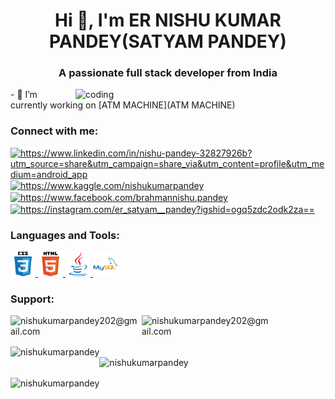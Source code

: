 <h1 align="center">Hi 👋, I'm ER NISHU KUMAR PANDEY(SATYAM PANDEY)</h1>
<h3 align="center">A passionate full stack developer from India</h3>
<img align="right" alt="coding"width="400"src="https://camo.githubusercontent.com/cae12fddd9d6982901d82580bdf321d81fb299141098ca1c2d4891870827bf17/68747470733a2f2f6d69726f2e6d656469756d2e636f6d2f6d61782f313336302f302a37513379765349765f7430696f4a2d5a2e676966">
- 🔭 I’m currently working on [ATM MACHINE](ATM MACHINE)

<h3 align="left">Connect with me:</h3>
<p align="left">
<a href="https://linkedin.com/in/https://www.linkedin.com/in/nishu-pandey-32827926b?utm_source=share&utm_campaign=share_via&utm_content=profile&utm_medium=android_app" target="blank"><img align="center" src="https://raw.githubusercontent.com/rahuldkjain/github-profile-readme-generator/master/src/images/icons/Social/linked-in-alt.svg" alt="https://www.linkedin.com/in/nishu-pandey-32827926b?utm_source=share&utm_campaign=share_via&utm_content=profile&utm_medium=android_app" height="30" width="40" /></a>
<a href="https://kaggle.com/https://www.kaggle.com/nishukumarpandey" target="blank"><img align="center" src="https://raw.githubusercontent.com/rahuldkjain/github-profile-readme-generator/master/src/images/icons/Social/kaggle.svg" alt="https://www.kaggle.com/nishukumarpandey" height="30" width="40" /></a>
<a href="https://fb.com/https://www.facebook.com/brahmannishu.pandey" target="blank"><img align="center" src="https://raw.githubusercontent.com/rahuldkjain/github-profile-readme-generator/master/src/images/icons/Social/facebook.svg" alt="https://www.facebook.com/brahmannishu.pandey" height="30" width="40" /></a>
<a href="https://instagram.com/https://instagram.com/er_satyam__pandey?igshid=ogq5zdc2odk2za==" target="blank"><img align="center" src="https://raw.githubusercontent.com/rahuldkjain/github-profile-readme-generator/master/src/images/icons/Social/instagram.svg" alt="https://instagram.com/er_satyam__pandey?igshid=ogq5zdc2odk2za==" height="30" width="40" /></a>
</p>

<h3 align="left">Languages and Tools:</h3>
<p align="left"> <a href="https://www.w3schools.com/css/" target="_blank" rel="noreferrer"> <img src="https://raw.githubusercontent.com/devicons/devicon/master/icons/css3/css3-original-wordmark.svg" alt="css3" width="40" height="40"/> </a> <a href="https://www.w3.org/html/" target="_blank" rel="noreferrer"> <img src="https://raw.githubusercontent.com/devicons/devicon/master/icons/html5/html5-original-wordmark.svg" alt="html5" width="40" height="40"/> </a> <a href="https://www.java.com" target="_blank" rel="noreferrer"> <img src="https://raw.githubusercontent.com/devicons/devicon/master/icons/java/java-original.svg" alt="java" width="40" height="40"/> </a> <a href="https://www.mysql.com/" target="_blank" rel="noreferrer"> <img src="https://raw.githubusercontent.com/devicons/devicon/master/icons/mysql/mysql-original-wordmark.svg" alt="mysql" width="40" height="40"/> </a> </p>

<h3 align="left">Support:</h3>
<p><a href="https://www.buymeacoffee.com/nishukumarpandey202@gmail.com"> <img align="left" src="https://cdn.buymeacoffee.com/buttons/v2/default-yellow.png" height="50" width="210" alt="nishukumarpandey202@gmail.com" /></a><a href="https://ko-fi.com/nishukumarpandey202@gmail.com"> <img align="left" src="https://cdn.ko-fi.com/cdn/kofi3.png?v=3" height="50" width="210" alt="nishukumarpandey202@gmail.com" /></a></p><br><br>

<p><img align="left" src="https://github-readme-stats.vercel.app/api/top-langs?username=nishukumarpandey&show_icons=true&locale=en&layout=compact" alt="nishukumarpandey" /></p>

<p>&nbsp;<img align="center" src="https://github-readme-stats.vercel.app/api?username=nishukumarpandey&show_icons=true&locale=en" alt="nishukumarpandey" /></p>

<p><img align="center" src="https://github-readme-streak-stats.herokuapp.com/?user=nishukumarpandey&" alt="nishukumarpandey" /></p>
